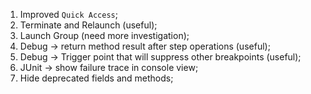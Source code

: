 1. Improved `Quick Access`;
2. Terminate and Relaunch (useful);
3. Launch Group (need more investigation);
4. Debug -> return method result after step operations (useful);
5. Debug -> Trigger point that will suppress other breakpoints (useful);
6. JUnit -> show failure trace in console view;
7. Hide deprecated fields and methods;
